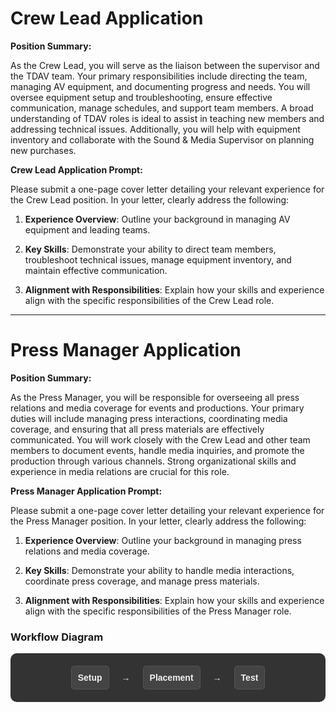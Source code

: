 # Crew Lead Application

**Position Summary:**

As the Crew Lead, you will serve as the liaison between the supervisor and the TDAV team. Your primary responsibilities include directing the team, managing AV equipment, and documenting progress and needs. You will oversee equipment setup and troubleshooting, ensure effective communication, manage schedules, and support team members. A broad understanding of TDAV roles is ideal to assist in teaching new members and addressing technical issues. Additionally, you will help with equipment inventory and collaborate with the Sound & Media Supervisor on planning new purchases.

**Crew Lead Application Prompt:**

Please submit a one-page cover letter detailing your relevant experience for the Crew Lead position. In your letter, clearly address the following:

1. **Experience Overview**: Outline your background in managing AV equipment and leading teams.

2. **Key Skills**: Demonstrate your ability to direct team members, troubleshoot technical issues, manage equipment inventory, and maintain effective communication.

3. **Alignment with Responsibilities**: Explain how your skills and experience align with the specific responsibilities of the Crew Lead role.
---
# Press Manager Application

**Position Summary:**

As the Press Manager, you will be responsible for overseeing all press relations and media coverage for events and productions. Your primary duties will include managing press interactions, coordinating media coverage, and ensuring that all press materials are effectively communicated. You will work closely with the Crew Lead and other team members to document events, handle media inquiries, and promote the production through various channels. Strong organizational skills and experience in media relations are crucial for this role.

**Press Manager Application Prompt:**

Please submit a one-page cover letter detailing your relevant experience for the Press Manager position. In your letter, clearly address the following:

1. **Experience Overview**: Outline your background in managing press relations and media coverage.

2. **Key Skills**: Demonstrate your ability to handle media interactions, coordinate press coverage, and manage press materials.

3. **Alignment with Responsibilities**: Explain how your skills and experience align with the specific responsibilities of the Press Manager role.

### Workflow Diagram

<div style="display: flex; align-items: center; justify-content: center; font-family: Arial, sans-serif; color: #f0f0f0; background-color: #333; padding: 20px; border-radius: 10px;">
    <div style="text-align: center; padding: 10px; border: 1px solid #555; border-radius: 5px; background-color: #444; color: #f0f0f0;">
        <strong>Setup</strong>
    </div>
    <div style="margin: 0 20px; color: #f0f0f0;">
        <strong>&rarr;</strong>
    </div>
    <div style="text-align: center; padding: 10px; border: 1px solid #555; border-radius: 5px; background-color: #444; color: #f0f0f0;">
        <strong>Placement</strong>
    </div>
    <div style="margin: 0 20px; color: #f0f0f0;">
        <strong>&rarr;</strong>
    </div>
    <div style="text-align: center; padding: 10px; border: 1px solid #555; border-radius: 5px; background-color: #444; color: #f0f0f0;">
        <strong>Test</strong>
    </div>
</div>
